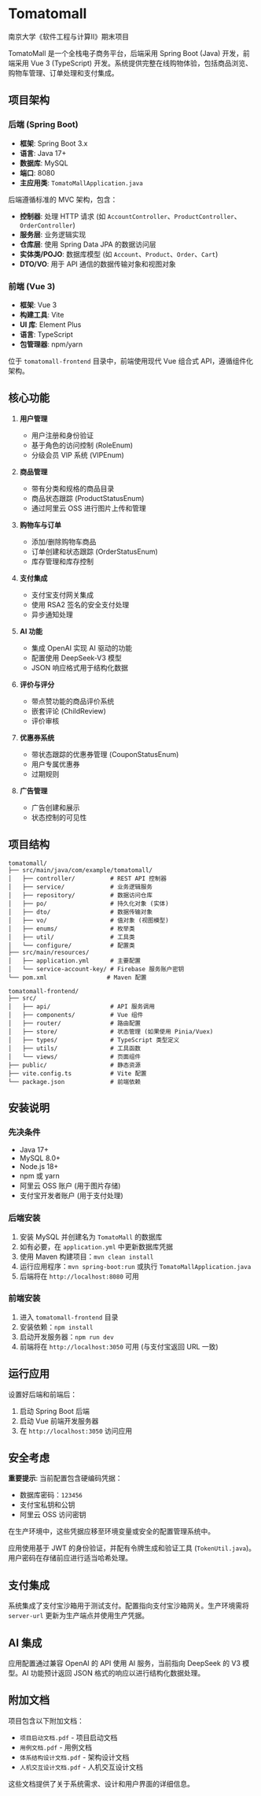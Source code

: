 # Tomatomall

南京大学《软件工程与计算II》期末项目

TomatoMall 是一个全栈电子商务平台，后端采用 Spring Boot (Java) 开发，前端采用 Vue 3 (TypeScript) 开发。系统提供完整在线购物体验，包括商品浏览、购物车管理、订单处理和支付集成。

## 项目架构

### 后端 (Spring Boot)
- **框架**: Spring Boot 3.x
- **语言**: Java 17+
- **数据库**: MySQL
- **端口**: 8080
- **主应用类**: `TomatoMallApplication.java`

后端遵循标准的 MVC 架构，包含：
- **控制器**: 处理 HTTP 请求 (如 `AccountController`、`ProductController`、`OrderController`)
- **服务层**: 业务逻辑实现
- **仓库层**: 使用 Spring Data JPA 的数据访问层
- **实体类/POJO**: 数据库模型 (如 `Account`、`Product`、`Order`、`Cart`)
- **DTO/VO**: 用于 API 通信的数据传输对象和视图对象

### 前端 (Vue 3)
- **框架**: Vue 3
- **构建工具**: Vite
- **UI 库**: Element Plus
- **语言**: TypeScript
- **包管理器**: npm/yarn

位于 `tomatomall-frontend` 目录中，前端使用现代 Vue 组合式 API，遵循组件化架构。

## 核心功能

1. **用户管理**
   - 用户注册和身份验证
   - 基于角色的访问控制 (RoleEnum)
   - 分级会员 VIP 系统 (VIPEnum)

2. **商品管理**
   - 带有分类和规格的商品目录
   - 商品状态跟踪 (ProductStatusEnum)
   - 通过阿里云 OSS 进行图片上传和管理

3. **购物车与订单**
   - 添加/删除购物车商品
   - 订单创建和状态跟踪 (OrderStatusEnum)
   - 库存管理和库存控制

4. **支付集成**
   - 支付宝支付网关集成
   - 使用 RSA2 签名的安全支付处理
   - 异步通知处理

5. **AI 功能**
   - 集成 OpenAI 实现 AI 驱动的功能
   - 配置使用 DeepSeek-V3 模型
   - JSON 响应格式用于结构化数据

6. **评价与评分**
   - 带点赞功能的商品评价系统
   - 嵌套评论 (ChildReview)
   - 评价审核

7. **优惠券系统**
   - 带状态跟踪的优惠券管理 (CouponStatusEnum)
   - 用户专属优惠券
   - 过期规则

8. **广告管理**
   - 广告创建和展示
   - 状态控制的可见性

## 项目结构

```
tomatomall/
├── src/main/java/com/example/tomatomall/
│   ├── controller/          # REST API 控制器
│   ├── service/             # 业务逻辑服务
│   ├── repository/          # 数据访问仓库
│   ├── po/                  # 持久化对象 (实体)
│   ├── dto/                 # 数据传输对象
│   ├── vo/                  # 值对象 (视图模型)
│   ├── enums/               # 枚举类
│   ├── util/                # 工具类
│   └── configure/           # 配置类
├── src/main/resources/
│   ├── application.yml      # 主要配置
│   └── service-account-key/ # Firebase 服务账户密钥
└── pom.xml                 # Maven 配置

tomatomall-frontend/
├── src/
│   ├── api/                 # API 服务调用
│   ├── components/          # Vue 组件
│   ├── router/              # 路由配置
│   ├── store/               # 状态管理 (如果使用 Pinia/Vuex)
│   ├── types/               # TypeScript 类型定义
│   ├── utils/               # 工具函数
│   └── views/               # 页面组件
├── public/                  # 静态资源
├── vite.config.ts           # Vite 配置
└── package.json             # 前端依赖
```

## 安装说明

### 先决条件
- Java 17+
- MySQL 8.0+
- Node.js 18+
- npm 或 yarn
- 阿里云 OSS 账户 (用于图片存储)
- 支付宝开发者账户 (用于支付处理)

### 后端安装
1. 安装 MySQL 并创建名为 `TomatoMall` 的数据库
2. 如有必要，在 `application.yml` 中更新数据库凭据
3. 使用 Maven 构建项目：`mvn clean install`
4. 运行应用程序：`mvn spring-boot:run` 或执行 `TomatoMallApplication.java`
5. 后端将在 `http://localhost:8080` 可用

### 前端安装
1. 进入 `tomatomall-frontend` 目录
2. 安装依赖：`npm install`
3. 启动开发服务器：`npm run dev`
4. 前端将在 `http://localhost:3050` 可用 (与支付宝返回 URL 一致)

## 运行应用

设置好后端和前端后：
1. 启动 Spring Boot 后端
2. 启动 Vue 前端开发服务器
3. 在 `http://localhost:3050` 访问应用

## 安全考虑

**重要提示**: 当前配置包含硬编码凭据：
- 数据库密码：`123456`
- 支付宝私钥和公钥
- 阿里云 OSS 访问密钥

在生产环境中，这些凭据应移至环境变量或安全的配置管理系统中。

应用使用基于 JWT 的身份验证，并配有令牌生成和验证工具 (`TokenUtil.java`)。用户密码在存储前应进行适当哈希处理。

## 支付集成

系统集成了支付宝沙箱用于测试支付。配置指向支付宝沙箱网关。生产环境需将 `server-url` 更新为生产端点并使用生产凭据。

## AI 集成

应用配置通过兼容 OpenAI 的 API 使用 AI 服务，当前指向 DeepSeek 的 V3 模型。AI 功能预计返回 JSON 格式的响应以进行结构化数据处理。

## 附加文档

项目包含以下附加文档：
- `项目启动文档.pdf` - 项目启动文档
- `用例文档.pdf` - 用例文档
- `体系结构设计文档.pdf` - 架构设计文档
- `人机交互设计文档.pdf` - 人机交互设计文档

这些文档提供了关于系统需求、设计和用户界面的详细信息。
